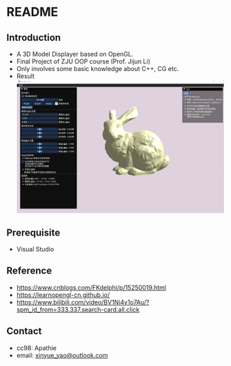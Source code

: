 # **README**
## Introduction
* A 3D Model Displayer based on OpenGL.
* Final Project of ZJU OOP course (Prof. Jijun Li)
* Only involves some basic knowledge about C++, CG etc.
* Result
![pic](GeoKurumi/res/pic.png)
## Prerequisite 
* Visual Studio
## Reference
- https://www.cnblogs.com/FKdelphi/p/15250019.html 
- https://learnopengl-cn.github.io/ 
- https://www.bilibili.com/video/BV1Ni4y1o7Au/?spm_id_from=333.337.search-card.all.click
## Contact
* cc98: Apathie
* email: xinyue_yao@outlook.com 
